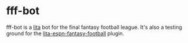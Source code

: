 # fff-bot
fff-bot is a [lita](https://www.lita.io/) bot for the final fantasy football league. It's also a testing ground for the [lita-espn-fantasy-football](https://github.com/kevinreedy/lita-espn-fantasy-football) plugin.

